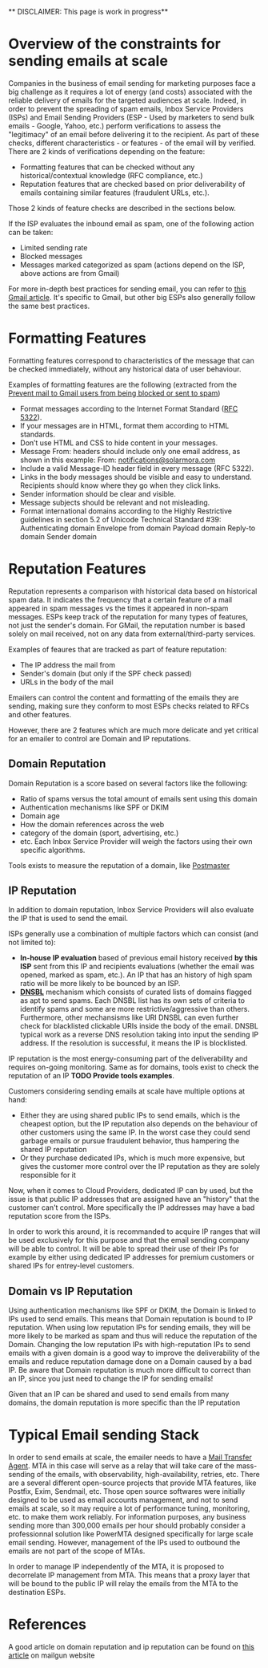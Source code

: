 ** DISCLAIMER: This page is work in progress**


# Overview of the constraints for sending emails at scale

Companies in the business of email sending for marketing purposes face a big challenge as it requires a lot of energy (and costs) associated with the reliable delivery of emails for the targeted audiences at scale. Indeed, in order to prevent the spreading of spam emails, Inbox Service Providers (ISPs) and Email Sending Providers (ESP - Used by marketers to send bulk emails - Google, Yahoo, etc.) perform verifications to assess the "legitimacy" of an email before delivering it to the recipient.
As part of these checks, different characteristics - or features - of the email will by verified. There are 2 kinds of verifications depending on the feature:
- Formatting features that can be checked without any historical/contextual knowledge (RFC compliance, etc.)
- Reputation features that are checked based on prior deliverability of emails containing similar features (fraudulent URLs, etc.).

Those 2 kinds of feature checks are described in the sections below.

If the ISP evaluates the inbound email as spam, one of the following action can be taken:
- Limited sending rate
- Blocked messages
- Messages marked categorized as spam
(actions depend on the ISP, above actions are from Gmail)

For more in-depth best practices for sending email, you can refer to [this Gmail article](https://support.google.com/mail/answer/81126?hl=en&ref_topic=7279058). It's specific to Gmail, but other big ESPs also generally follow the same best practices.

# Formatting Features

Formatting features correspond to characteristics of the message that can be checked immediately, without any historical data of user behaviour.

Examples of formatting features are the following (extracted from the [Prevent mail to Gmail users from being blocked or sent to spam](https://support.google.com/mail/answer/81126?hl=en&ref_topic=7279058))
- Format messages according to the Internet Format Standard ([RFC 5322](https://www.rfc-editor.org/rfc/rfc5322)).
- If your messages are in HTML, format them according to HTML standards.
- Don’t use HTML and CSS to hide content in your messages.
- Message From: headers should include only one email address, as shown in this example:
  From: notifications@solarmora.com 
- Include a valid Message-ID header field in every message (RFC 5322).
- Links in the body messages should be visible and easy to understand. Recipients should know where they go when they click links.
- Sender information should be clear and visible.
- Message subjects should be relevant and not misleading.
- Format international domains according to the Highly Restrictive guidelines in section 5.2 of Unicode Technical Standard #39:
  Authenticating domain
  Envelope from domain
  Payload domain
  Reply-to domain
  Sender domain

# Reputation Features

Reputation represents a comparison with historical data based on historical spam data. It indicates the frequency that a certain feature of a mail appeared in spam messages vs the times it appeared in non-spam messages. ESPs keep track of the reputation for many types of features, not just the sender's domain. For GMail, the reputation number is based solely on mail received, not on any data from external/third-party services.

Examples of feaures that are tracked as part of feature reputation:
- The IP address the mail from
- Sender's domain (but only if the SPF check passed)
- URLs in the body of the mail

Emailers can control the content and formatting of the emails they are sending, making sure they conform to most ESPs checks related to RFCs and other features.

However, there are 2 features which are much more delicate and yet critical for an emailer to control are Domain and IP reputations.

## Domain Reputation

Domain Reputation is a score based on several factors like the following:
- Ratio of spams versus the total amount of emails sent using this domain
- Authentication mechanisms like SPF or DKIM
- Domain age
- How the domain references across the web
- category of the domain (sport, advertising, etc.)
- etc.
Each Inbox Service Provider will weigh the factors using their own specific algorithms.

Tools exists to measure the reputation of a domain, like [Postmaster](https://postmaster.google.com/managedomains)

## IP Reputation

In addition to domain reputation, Inbox Service Providers will also evaluate the IP that is used to send the email.

ISPs generally use a combination of multiple factors which can consist (and not limited to):
- **In-house IP evaluation** based of previous email history received **by this ISP** sent from this IP and recipients evaluations (whether the email was opened, marked as spam, etc.). An IP that has an history of high spam ratio will be more likely to be bounced by an ISP.
- **[DNSBL](https://en.wikipedia.org/wiki/Domain_Name_System-based_blocklist)** mechanism which consists of curated lists of domains flagged as apt to send spams. Each DNSBL list has its own sets of criteria to identify spams and some are more restrictive/aggressive than others. Furthermore, other mechansisms like URI DNSBL can even further check for blacklisted clickable URIs inside the body of the email. DNSBL typical work as a reverse DNS resolution taking into input the sending IP address. If the resolution is successful, it means the IP is blocklisted.

IP reputation is the most energy-consuming part of the deliverability and requires on-going monitoring. Same as for domains, tools exist to check the reputation of an IP **TODO Provide tools examples**.

Customers considering sending emails at scale have multiple options at hand:
- Either they are using shared public IPs to send emails, which is the cheapest option, but the IP reputation also depends on the behaviour of other customers using the same IP. In the worst case they could send garbage emails or pursue fraudulent behavior, thus hampering the shared IP reputation
- Or they purchase dedicated IPs, which is much more expensive, but gives the customer more control over the IP reputation as they are solely responsible for it

Now, when it comes to Cloud Providers, dedicated IP can by used, but the issue is that public IP addresses that are assigned have an "history" that the customer can't control. More specifically the IP addresses may have a bad reputation score from the ISPs.


In order to work this around, it is recommanded to acquire IP ranges that will be used exclusively for this purpose and that the email sending company will be able to control. It will be able to spread their use of their IPs for example by either using dedicated IP addresses for premium customers or shared IPs for entrey-level customers.

## Domain vs IP Reputation

Using authentication mechanisms like SPF or DKIM, the Domain is linked to IPs used to send emails. This means that Domain reputation is bound to IP reputation. When using low reputation IPs for sending emails, they will be more likely to be marked as spam and thus will reduce the reputation of the Domain.
Changing the low reputation IPs with high-reputation IPs to send emails with a given domain is a good way to improve the deliverability of the emails and reduce reputation damage done on a Domain caused by a bad IP.
Be aware that Domain reputation is much more difficult to correct than an IP, since you just need to change the IP for sending emails!

Given that an IP can be shared and used to send emails from many domains, the domain reputation is more specific than the IP reputation


# Typical Email sending Stack

In order to send emails at scale, the emailer needs to have a [Mail Transfer Agent](https://en.wikipedia.org/wiki/Message_transfer_agent). MTA in this case will serve as a relay that will take care of the mass-sending of the emails, with observability, high-availability, retries, etc. There are a several different open-source projects that provide MTA features, like Postfix, Exim, Sendmail, etc. Those open source softwares were initially designed to be used as email accounts management, and not to send emails at scale, so it may require a lot of performance tuning, monitoring, etc. to make them work reliably. For information purposes, any business sending more than 300,000 emails per hour should probably consider a professionnal solution like PowerMTA designed specifically for large scale email sending.
However, management of the IPs used to outbound the emails are not part of the scope of MTAs.

In order to manage IP independently of the MTA, it is proposed to decorrelate IP management from MTA. This means that a proxy layer that will be bound to the public IP will relay the emails from the MTA to the destination ESPs.


# References

A good article on domain reputation and ip reputation can be found on [this article](https://www.mailgun.com/blog/deliverability/domain-ip-reputation-gmail-care-more-about/) on mailgun website
